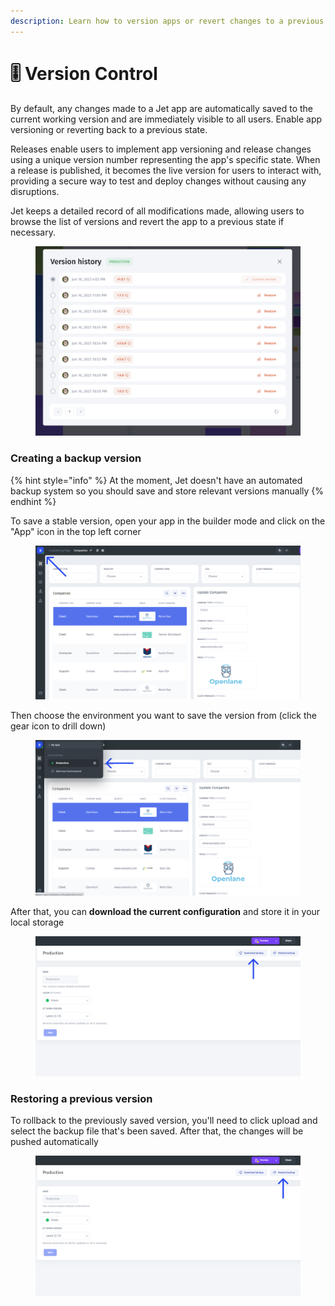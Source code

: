 ```yaml
---
description: Learn how to version apps or revert changes to a previous state.
---
```


# 🎚 Version Control

By default, any changes made to a Jet app are automatically saved to the current working version and are immediately visible to all users. Enable app versioning or reverting back to a previous state.

Releases enable users to implement app versioning and release changes using a unique version number representing the app's specific state. When a release is published, it becomes the live version for users to interact with, providing a secure way to test and deploy changes without causing any disruptions.&#x20;

Jet keeps a detailed record of all modifications made, allowing users to browse the list of versions and revert the app to a previous state if necessary.

<figure><img src="../.gitbook/assets/image (3).png" alt=""><figcaption></figcaption></figure>

### Creating a backup version

{% hint style="info" %}
At the moment, Jet doesn't have an automated backup system so you should save and store relevant versions manually
{% endhint %}

To save a stable version, open your app in the builder mode and click on the "App" icon in the top left corner

<figure><img src="../.gitbook/assets/Group 756 (1).png" alt=""><figcaption></figcaption></figure>

Then choose the environment you want to save the version from (click the gear icon to drill down)

<figure><img src="../.gitbook/assets/Group 755.png" alt=""><figcaption></figcaption></figure>

After that, you can **download the current configuration** and store it in your local storage



<figure><img src="../.gitbook/assets/Group 7571.png" alt=""><figcaption></figcaption></figure>

### Restoring a previous version

To rollback to the previously saved version, you'll need to click upload and select the backup file that's been saved. After that, the changes will be pushed automatically



<figure><img src="../.gitbook/assets/Group 7581.png" alt=""><figcaption></figcaption></figure>
